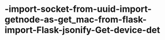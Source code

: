 # -import-socket-from-uuid-import-getnode-as-get_mac-from-flask-import-Flask-jsonify-Get-device-det
